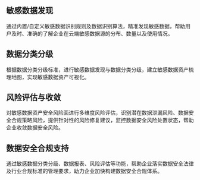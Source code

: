 ## 敏感数据发现
通过内置/自定义敏感数据识别规则及数据识别算法，精准发现敏感数据，帮助用户及时、准确的了解企业在云端敏感数据源的分布、数量以及使用情况。
## 数据分类分级
根据数据分类分级标准，进行敏感数据发现与数据分类分级，建立敏感数据资产梳理地图，实现敏感数据资产可视化。
## 风险评估与收敛
对敏感数据资产安全风险面进行多维度风险评估，识别潜在数据泄漏风险、数据安全合规策略风险，提供针对性的风险修复建议，监控数据安全风险处置状态，帮助企业收敛数据安全风险。
## 数据安全合规支持
通过敏感数据分类分级、数据报表、风险评估等功能，帮助企业落实数据安全法律及行业合规标准的管理要求，助力企业加快构建数据安全合规体系。
